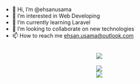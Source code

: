 - 👋 Hi, I’m @ehsanusama
- 👀 I’m interested in Web Developing
- 🌱 I’m currently learning Laravel
- 💞️ I’m looking to collaborate on new technologies
- 📫 How to reach me  ehsan.usama@outlook.com
<br>
<div align="center">
  <a href="https://github.com/ehsanusama">
    <img src="https://github-widgetbox.vercel.app/api/skills?languages=php,mysql,js,json,cpp,html,css&includeNames=true" />
  </a>
</div>
<br>
<div align="center">
    <a href="https://github.com/ehsanusama">
    <img src="https://github-widgetbox.vercel.app/api/skills?frameworks=laravel,bootstrap,tailwind,react&includeNames=true" />
  </a>
</div>

<div align="center">
    <a href="https://github.com/ehsanusama">
    <img src="https://github-widgetbox.vercel.app/api/skills?tools=git,docker,npm,firebase,vercel,heroku,apache&includeNames=true" />
  </a>
</div>
<!---
ehsanusama/ehsanusama is a ✨ special ✨ repository because its `README.md` (this file) appears on your GitHub profile.
You can click the Preview link to take a look at your changes.
--->
